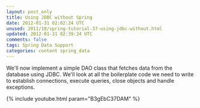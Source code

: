 ```yaml
---           
layout: post_only
title: Using JDBC without Spring
date: 2012-01-31 02:02:24 UTC
unused: 2011/10/spring-tutorial-37-using-jdbc-without.html
updated: 2012-01-31 02:39:24 UTC
comments: false
tags: Spring Data Support
categories: content spring_data
---
```


We'll now implement a simple DAO class that fetches data from the database using JDBC. We'll look at all the boilerplate code we need to write to establish connections, execute queries, close objects and handle exceptions.

{% include youtube.html param="B3gEbC37DAM" %}
